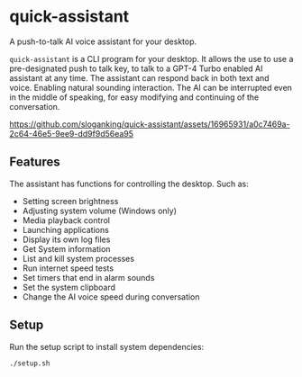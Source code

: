 # quick-assistant

A push-to-talk AI voice assistant for your desktop.

`quick-assistant` is a CLI program for your desktop. It allows the use to use a pre-designated push to talk key, to talk to a GPT-4 Turbo enabled AI assistant at any time. The assistant can respond back in both text and voice. Enabling natural sounding interaction. The AI can be interrupted even in the middle of speaking, for easy modifying and continuing of the conversation. 

https://github.com/sloganking/quick-assistant/assets/16965931/a0c7469a-2c64-46e5-9ee9-dd9f9d56ea95


## Features

The assistant has functions for controlling the desktop. Such as:

- Setting screen brightness
- Adjusting system volume (Windows only)
- Media playback control
- Launching applications
- Display its own log files
- Get System information
- List and kill system processes
- Run internet speed tests
- Set timers that end in alarm sounds
- Set the system clipboard
- Change the AI voice speed during conversation

## Setup

Run the setup script to install system dependencies:

```bash
./setup.sh
```

